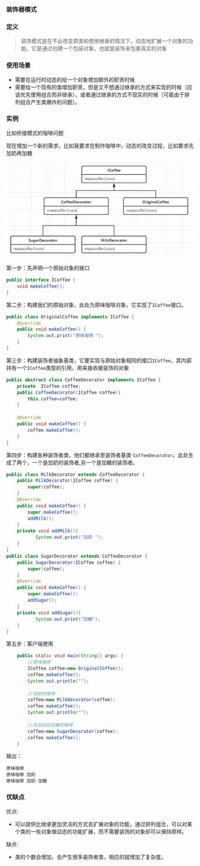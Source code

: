 ### 装饰器模式

### 定义

> 装饰模式是在不必改变原类和使用继承的情况下，动态地扩展一个对象的功能。它是通过创建一个包装对象，也就是装饰来包裹真实的对象

### 使用场景

- 需要在运行时动态的给一个对象增加额外的职责时候
- 需要给一个现有的类增加职责，但是又不想通过继承的方式来实现的时候（应该优先使用组合而非继承），或者通过继承的方式不现实的时候（可能由于排列组合产生类爆炸的问题）。

### 实例

比如桥接模式的咖啡问题

现在增加一个新的需求，比如我要求在制作咖啡中，动态的改变过程，比如要求先加奶再加糖

![image-20221113145404340](装饰者模式/image-20221113145404340.png)

第一步：先声明一个原始对象的接口

```java
public interface ICoffee {
    void makeCoffee();
}
```

第二步：构建我们的原始对象，此处为原味咖啡对象，它实现了`ICoffee`接口。

```java
public class OriginalCoffee implements ICoffee {
    @Override
    public void makeCoffee() {
        System.out.print("原味咖啡 ");
    }
}
```

第三步：构建装饰者抽象基类，它要实现与原始对象相同的接口`ICoffee`，其内部持有一个`ICoffee`类型的引用，用来接收被装饰的对象

```java
public abstract class CoffeeDecorator implements ICoffee {
    private  ICoffee coffee;
    public CoffeeDecorator(ICoffee coffee){
        this.coffee=coffee;
    }

    @Override
    public void makeCoffee() {
        coffee.makeCoffee();
    }
}
```

第四步：构建各种装饰者类，他们都继承至装饰者基类 `CoffeeDecorator`。此处生成了两个，一个是加奶的装饰者,另一个是加糖的装饰者。

```java
public class MilkDecorator extends CoffeeDecorator {
    public MilkDecorator(ICoffee coffee) {
        super(coffee);
    }
    @Override
    public void makeCoffee() {
        super.makeCoffee();
        addMilk();
    }
    private void addMilk(){
           System.out.print("加奶 ");
    }    
}
public class SugarDecorator extends CoffeeDecorator {
    public SugarDecorator(ICoffee coffee) {
        super(coffee);
    }
    @Override
    public void makeCoffee() {
        super.makeCoffee();
        addSugar();
    }
    private void addSugar(){
           System.out.print("加糖");
    } 
}
```

第五步：客户端使用

```java
    public static void main(String[] args) {
        //原味咖啡
        ICoffee coffee=new OriginalCoffee();
        coffee.makeCoffee();
        System.out.println("");

        //加奶的咖啡
        coffee=new MilkDecorator(coffee);
        coffee.makeCoffee();
        System.out.println("");

        //先加奶后加糖的咖啡
        coffee=new SugarDecorator(coffee);
        coffee.makeCoffee();
    }
```

输出：

```
原味咖啡 
原味咖啡 加奶 
原味咖啡 加奶 加糖 
```



### 优缺点

优点:

- 可以提供比继承更加灵活的方式去扩展对象的功能，通过排列组合，可以对某个类的一些对象做动态的功能扩展，而不需要装饰的对象却可以保持原样。

缺点:

- 类的个数会增加，会产生很多装饰者类，相应的就增加了复杂度。
